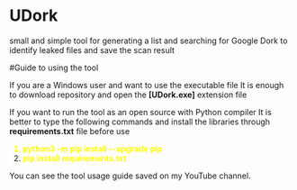 # UDork
small and simple tool for generating a list and searching for Google Dork to identify leaked files and save the scan result

#Guide to using the tool

If you are a Windows user and want to use the executable file
It is enough to download repository and open the **[UDork.exe]** extension file



If you want to run the tool as an open source with Python compiler
It is better to type the following commands and install the libraries through **requirements.txt** file before use
<b><font color="yellow">
  1) python3 -m pip install --upgrade pip
  2) pip install requirements.txt
</b></font>

You can see the tool usage guide saved on my YouTube channel.
